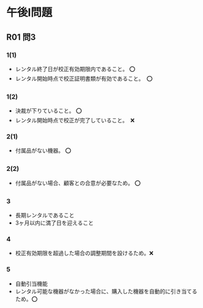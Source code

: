 # 午後I問題

## R01 問3

### 1(1)
- レンタル終了日が校正有効期限内であること。 ⭕️
- レンタル開始時点で校正証明書類が有効であること。　⭕️

### 1(2)
- 決裁が下りていること。 ⭕️
- レンタル開始時点で校正が完了していること。　❌

### 2(1)
- 付属品がない機器。 ⭕️

### 2(2)
- 付属品がない場合、顧客との合意が必要なため。 ⭕️

### 3
- 長期レンタルであること
- 3ヶ月以内に満了日を迎えること


### 4
- 校正有効期限を超過した場合の調整期間を設けるため。❌ 

### 5
- 自動引当機能
- レンタル可能な機器がなかった場合に、購入した機器を自動的に引き当てるため。⭕️
